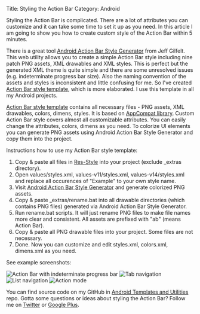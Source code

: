 Title: Styling the Action Bar
Category: Android

Styling the Action Bar is complicated. There are a lot of attributes you can customize and it can take some time to set it up as you need. In this article I am going to show you how to create custom style of the Action Bar within 5 minutes.

There is a great tool [Android Action Bar Style Generator](http://jgilfelt.github.io/android-actionbarstylegenerator/) from Jeff Gilfelt. This web utility allows you to create a simple Action Bar style including nine patch PNG assets, XML drawables and XML styles. This is perfect but the generated XML theme is quite simple and there are some unresolved issues (e.g. indeterminate progress bar size). Also the naming convention of the assets and styles is inconsistent and little confusing for me. So I've created [Action Bar style template](https://github.com/petrnohejl/Android-Templates-And-Utilities/tree/master/Res-Style), which is more elaborated. I use this template in all my Android projects.

[Action Bar style template](https://github.com/petrnohejl/Android-Templates-And-Utilities/tree/master/Res-Style) contains all necessary files - PNG assets, XML drawables, colors, dimens, styles. It is based on [AppCompat library](https://developer.android.com/tools/support-library/features.html). Custom Action Bar style covers almost all customizable attributes. You can easily change the attributes, colors, dimens as you need. To colorize UI elements you can generate PNG assets using Android Action Bar Style Generator and copy them into the project.

Instructions how to use my Action Bar style template:

1. Copy & paste all files in [Res-Style](https://github.com/petrnohejl/Android-Templates-And-Utilities/tree/master/Res-Style) into your project (exclude _extras directory).
2. Open values/styles.xml, values-v11/styles.xml, values-v14/styles.xml and replace all occurences of "Example" to your own style name.
3. Visit [Android Action Bar Style Generator](http://jgilfelt.github.io/android-actionbarstylegenerator/) and generate colorized PNG assets.
4. Copy & paste \_extras/rename.bat into all drawable directories (which contains PNG files) generated via Android Action Bar Style Generator.
5. Run rename.bat scripts. It will just rename PNG files to make file names more clear and consistent. All assets are prefixed with "ab" (means Action Bar).
6. Copy & paste all PNG drawable files into your project. Some files are not necessary.
7. Done. Now you can customize and edit styles.xml, colors.xml, dimens.xml as you need.

See example screenshots:

![Action Bar with indeterminate progress bar]({filename}images/styling-action-bar-01.png)
![Tab navigation]({filename}images/styling-action-bar-02.png)
![List navigation]({filename}images/styling-action-bar-03.png)
![Action mode]({filename}images/styling-action-bar-04.png)

You can find source code on my GitHub in [Android Templates and Utilities](https://github.com/petrnohejl/Android-Templates-And-Utilities/tree/master/Res-Style) repo. Gotta some questions or ideas about styling the Action Bar? Follow me on [Twitter](https://twitter.com/petrnohejl) or [Google Plus](https://plus.google.com/113883771155661250237).
